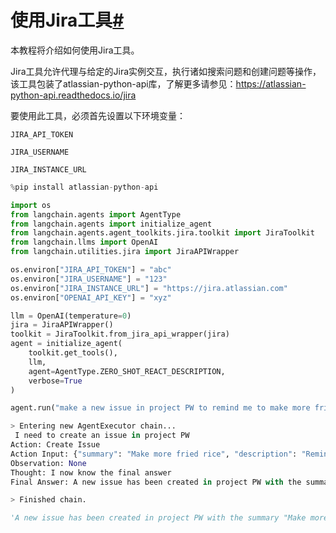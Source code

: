 

# 使用Jira工具[#](#jira-tool "Permalink to this headline")

本教程将介绍如何使用Jira工具。

Jira工具允许代理与给定的Jira实例交互，执行诸如搜索问题和创建问题等操作，该工具包装了atlassian-python-api库，了解更多请参见：https://atlassian-python-api.readthedocs.io/jira

要使用此工具，必须首先设置以下环境变量：

`JIRA_API_TOKEN`

`JIRA_USERNAME`

`JIRA_INSTANCE_URL`
 







```   python
%pip install atlassian-python-api

 ``` 

```   python
import os
from langchain.agents import AgentType
from langchain.agents import initialize_agent
from langchain.agents.agent_toolkits.jira.toolkit import JiraToolkit
from langchain.llms import OpenAI
from langchain.utilities.jira import JiraAPIWrapper
 ``` 








```   python
os.environ["JIRA_API_TOKEN"] = "abc"
os.environ["JIRA_USERNAME"] = "123"
os.environ["JIRA_INSTANCE_URL"] = "https://jira.atlassian.com"
os.environ["OPENAI_API_KEY"] = "xyz"
 ``` 








```   python
llm = OpenAI(temperature=0)
jira = JiraAPIWrapper()
toolkit = JiraToolkit.from_jira_api_wrapper(jira)
agent = initialize_agent(
    toolkit.get_tools(),
    llm,
    agent=AgentType.ZERO_SHOT_REACT_DESCRIPTION,
    verbose=True
)
 ``` 








```   python
agent.run("make a new issue in project PW to remind me to make more fried rice")
 ``` 






```   python
> Entering new AgentExecutor chain...
 I need to create an issue in project PW
Action: Create Issue
Action Input: {"summary": "Make more fried rice", "description": "Reminder to make more fried rice", "issuetype": {"name": "Task"}, "priority": {"name": "Low"}, "project": {"key": "PW"}}
Observation: None
Thought: I now know the final answer
Final Answer: A new issue has been created in project PW with the summary "Make more fried rice" and description "Reminder to make more fried rice".

> Finished chain.
 ``` 




```   python
'A new issue has been created in project PW with the summary "Make more fried rice" and description "Reminder to make more fried rice".'
 ``` 





